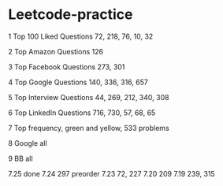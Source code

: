 # Leetcode-practice

1 Top 100 Liked Questions
72, 218, 76, 10, 32

2 Top Amazon Questions
126

3 Top Facebook Questions
273, 301

4 Top Google Questions
140, 336, 316, 657

5 Top Interview Questions
44, 269, 212, 340, 308

6 Top LinkedIn Questions
716, 730, 57, 68, 65

7 Top frequency, green and yellow, 533 problems


8 Google all


9 BB all

7.25 done
7.24 297 preorder
7.23 72, 227
7.20 209
7.19 239, 315
